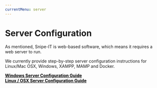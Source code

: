```yaml
---
currentMenu: server
---
```


# Server Configuration

As mentioned, Snipe-IT is web-based software, which means it requires a web server to run.

We currently provide step-by-step server configuration instructions for Linux/Mac OSX, Windows, XAMPP, MAMP and Docker.

<div class="grey-alert">
        <div style="float: left; padding-right: 10px">
            <a href="windows.html" style="color: black"><i class="fa fa-windows fa-2x"></i></a>
        </div>
        <div style="float: left; vertical-align: middle;">
        <strong>
            <a href="windows.html" style="color: black;">Windows Server Configuration Guide</a>
        </strong>
    </div>
    <div class="clear"></div>
</div>

<div class="grey-alert">
        <div style="float: left; padding-right: 10px">
            <a href="linux-osx.html" style="color: black"><i class="fa fa-linux fa-2x"></i></a>
        </div>
        <div style="float: left; vertical-align: middle;">
        <strong>
            <a href="linux-osx.html" style="color: black;">Linux / OSX Server Configuration Guide</a>
        </strong>
    </div>
    <div class="clear"></div>
</div>

